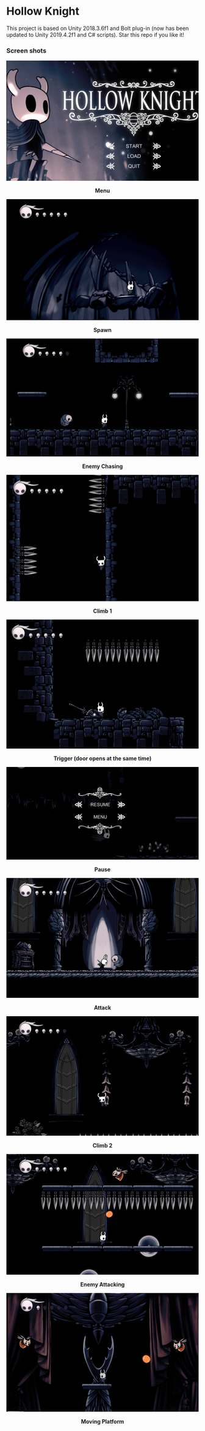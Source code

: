 # Hollow Knight

This project is based on Unity 2018.3.6f1 and Bolt plug-in (now has been updated to Unity 2019.4.2f1 and C# scripts).
Star this repo if you like it!

### Screen shots

<img alt="in-one-weekend cover image" src="ScreenShots/Menu.png">

<p align="center"><b>Menu</b></p>



<img alt="in-one-weekend cover image" src="ScreenShots/Spawn.png">

<p align="center"><b>Spawn</b></p>



<img alt="in-one-weekend cover image" src="ScreenShots/Enemy Chasing.png">

<p align="center"><b>Enemy Chasing</b></p>



<img alt="in-one-weekend cover image" src="ScreenShots/Climb_1.png">

<p align="center"><b>Climb 1</b></p>



<img alt="in-one-weekend cover image" src="ScreenShots/Trigger trap.png">

<p align="center"><b>Trigger (door opens at the same time)</b></p>



<img alt="in-one-weekend cover image" src="ScreenShots/Pause.png">

<p align="center"><b>Pause</b></p>



<img alt="in-one-weekend cover image" src="ScreenShots/Attack.png">

<p align="center"><b>Attack</b></p>



<img alt="in-one-weekend cover image" src="ScreenShots/Climb_2.png">

<p align="center"><b>Climb 2</b></p>



<img alt="in-one-weekend cover image" src="ScreenShots/Enemy attacking.png">

<p align="center"><b>Enemy Attacking</b></p>



<img alt="in-one-weekend cover image" src="ScreenShots/Moving platform.png">

<p align="center"><b>Moving Platform</b></p>

